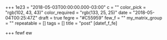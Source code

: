 +++
1e23 = "2018-05-03T00:00:00.000-03:00"
c = ""
color_pick = "rgb(102, 43, 43)"
color_required = "rgb(133, 25, 25)"
date = "2018-05-04T00:25:47Z"
draft = true
fegre = "#C55959"
few_f = ""
my_matrix_group = ""
repeatable = []
tags = []
title = "post"
[datef_f_fe]

+++
 fewf ew